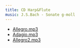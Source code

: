 ```yaml
---
title: CD Harp&Flute
music: J.S.Bach - Sonate g-moll
---
```


- [Allegro.mp3](allegro.mp3)
- [Adagio.mp3](adagio.mp3)
- [Allegro2.mp3](allegro2.mp3)

